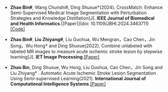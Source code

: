 - <strong>Zhao Bin#</strong>, Wang Chunshi#, Ding Shuxue*(2024). CrossMatch: Enhance Semi-Supervised Medical Image Segmentation with Perturbation Strategies and Knowledge Distillation[J]. <strong>IEEE Journal of Biomedical and Health Informatics</strong>.[[Paper]](doi: 10.1109/JBHI.2024.3463711)[[Code]](https://github.com/AiEson/CrossMatch)

- <strong>Zhao Bin#</strong>, <strong>Liu Zhiyang#</strong>, Liu Guohua, Wu Mengran，Cao Chen，Jin Song，Wu Hong* and Ding Shuxue(2022). Combine unlabeled with labeled MR images to measure acute ischemic stroke lesion by stepwise learning[J]. <strong>IET Image Processing</strong>.[[Paper]](https://doi.org/10.1049/ipr2.12606)

- <strong>Zhao Bin</strong>, Ding Shuxue, Wu Hong, Liu Guohua, Cao Chen，Jin Song and Liu Zhiyang* . Automatic Acute Ischemic Stroke Lesion Segmentation Using Semi-supervised Learning(2021). <strong>International Journal of Computational Intelligence Systems</strong>.[[Paper]](10.2991/ijcis.d.210205.001)

